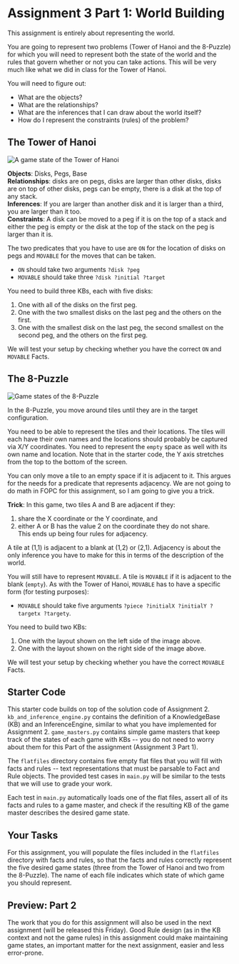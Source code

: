 # Assignment 3 Part 1: World Building

This assignment is entirely about representing the world.

You are going to represent two problems (Tower of Hanoi and the 8-Puzzle) for which you will need to represent both the state of the world and the rules that govern whether or not you can take actions. This will be very much like what we did in class for the Tower of Hanoi.

You will need to figure out:

* What are the objects?  
* What are the relationships?  
* What are the inferences that I can draw about the world itself?  
* How do I represent the constraints (rules) of the problem?  

## The Tower of Hanoi

![A game state of the Tower of Hanoi](/images/th.png)

**Objects**: Disks, Pegs, Base  
**Relationships**: disks are on pegs, disks are larger than other disks, disks are on top of other disks, pegs can be empty, there is a disk at the top of any stack.  
**Inferences**: If you are larger than another disk and it is larger than a third, you are larger than it too.  
**Constraints**: A disk can be moved to a peg if it is on the top of a stack and either the peg is empty or the disk at the top of the stack on the peg is larger than it is.  

The two predicates that you have to use are `ON` for the location of disks on pegs and `MOVABLE` for the moves that can be taken.
* `ON` should take two arguments `?disk ?peg`
* `MOVABLE` should take three `?disk ?initial ?target`

You need to build three KBs, each with five disks:

1. One with all of the disks on the first peg.  
2. One with the two smallest disks on the last peg and the others on the first.
3. One with the smallest disk on the last peg, the second smallest on the second peg, and the others on the first peg.

We will test your setup by checking whether you have the correct `ON` and `MOVABLE` Facts.

## The 8-Puzzle

![Game states of the 8-Puzzle](/images/p8.png)

In the 8-Puzzle, you move around tiles until they are in the target configuration.  

You need to be able to represent the tiles and their locations.  The tiles will each have their own names and the locations should probably be captured via X/Y coordinates. You need to represent the `empty` space as well with its own name and location. Note that in the starter code, the Y axis stretches from the top to the bottom of the screen.

You can only move a tile to an empty space if it is adjacent to it.  This argues for the needs for a predicate that represents adjacency.  We are not going to do math in FOPC for this assignment, so I am going to give you a trick.  

**Trick**: In this game, two tiles A and B are adjacent if they:  
1. share the X coordinate or the Y coordinate, and  
2. either A or B has the value 2 on the coordinate they do not share.  
This ends up being four rules for adjacency.  

A tile at (1,1) is adjacent to a blank at (1,2) or (2,1). Adjacency is about the only inference you have to make for this in terms of the description of the world.  

You will still have to represent `MOVABLE`. A tile is `MOVABLE` if it is adjacent to the blank (`empty`).  As with the Tower of Hanoi, `MOVABLE` has to have a specific form (for testing purposes):
* `MOVABLE` should take five arguments `?piece ?initialX ?initialY ?targetx ?targety`.  

You need to build two KBs:

1. One with the layout shown on the left side of the image above.
2. One with the layout shown on the right side of the image above.

We will test your setup by checking whether you have the correct `MOVABLE` Facts.


## Starter Code

This starter code builds on top of the solution code of Assignment 2. `kb_and_inference_engine.py` contains the definition of a KnowledgeBase (KB) and an InferenceEngine, similar to what you have implemented for Assignment 2. `game_masters.py` contains simple game masters that keep track of the states of each game with KBs -- you do not need to worry about them for this Part of the assignment (Assignment 3 Part 1).

The `flatfiles` directory contains five empty flat files that you will fill with facts and rules -- text representations that must be parsable to Fact and Rule objects. The provided test cases in `main.py` will be similar to the tests that we will use to grade your work.

Each test in `main.py` automatically loads one of the flat files, assert all of its facts and rules to a game master, and check if the resulting KB of the game master describes the desired game state.

## Your Tasks

For this assignment, you will populate the files included in the `flatfiles` directory with facts and rules, so that the facts and rules correctly represent the five desired game states (three from the Tower of Hanoi and two from the 8-Puzzle). The name of each file indicates which state of which game you should represent.

## Preview: Part 2

The work that you do for this assignment will also be used in the next assignment (will be released this Friday). Good Rule design (as in the KB context and not the game rules) in this assignment could make maintaining game states, an important matter for the next assignment, easier and less error-prone.
